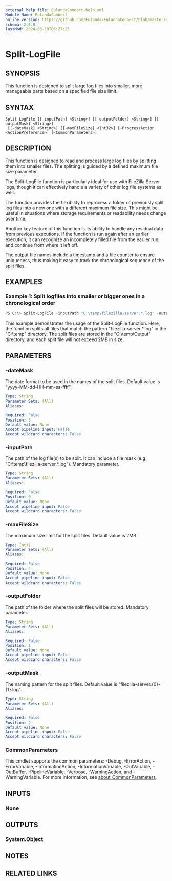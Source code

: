 ```yaml
---
external help file: EulandaConnect-help.xml
Module Name: EulandaConnect
online version: https://github.com/Eulanda/EulandaConnect/blob/master/docs/Split-LogFile.md
schema: 2.0.0
lastMod: 2024-03-19T06:27:25
---
```


# Split-LogFile

## SYNOPSIS
This function is designed to split large log files into smaller, more manageable parts based on a specified file size limit.

## SYNTAX

```
Split-LogFile [[-inputPath] <String>] [[-outputFolder] <String>] [[-outputMask] <String>]
 [[-dateMask] <String>] [[-maxFileSize] <Int32>] [-ProgressAction <ActionPreference>] [<CommonParameters>]
```

## DESCRIPTION
This function is designed to read and process large log files by splitting them into smaller files. The splitting is guided by a defined maximum file size parameter. 

The Split-LogFile function is particularly ideal for use with FileZilla Server logs, though it can effectively handle a variety of other log file systems as well. 

The function provides the flexibility to reprocess a folder of previously split log files into a new one with a different maximum file size. This might be useful in situations where storage requirements or readability needs change over time. 

Another key feature of this function is its ability to handle any residual data from previous executions. If the function is run again after an earlier execution, it can recognize an incompletely filled file from the earlier run, and continue from where it left off.

The output file names include a timestamp and a file counter to ensure uniqueness, thus making it easy to track the chronological sequence of the split files.

## EXAMPLES

### Example 1: Split logfiles into smaller or bigger ones in a chronological order
```powershell
PS C:\> Split-LogFile -inputPath "C:\temp\filezilla-server.*.log" -outputFolder "C:\temp\Output" -maxFileSize 2MB
```

This example demonstrates the usage of the Split-LogFile function. Here, the function splits all files that match the pattern "filezilla-server.*.log" in the "C:\temp" directory. The split files are stored in the "C:\temp\Output" directory, and each split file will not exceed 2MB in size. 

## PARAMETERS

### -dateMask
The date format to be used in the names of the split files. Default value is "yyyy-MM-dd-HH-mm-ss-ffff".

```yaml
Type: String
Parameter Sets: (All)
Aliases:

Required: False
Position: 3
Default value: None
Accept pipeline input: False
Accept wildcard characters: False
```

### -inputPath
The path of the log file(s) to be split. It can include a file mask (e.g., "C:\temp\filezilla-server.*.log"). Mandatory parameter.

```yaml
Type: String
Parameter Sets: (All)
Aliases:

Required: False
Position: 0
Default value: None
Accept pipeline input: False
Accept wildcard characters: False
```

### -maxFileSize
The maximum size limit for the split files. Default value is 2MB.

```yaml
Type: Int32
Parameter Sets: (All)
Aliases:

Required: False
Position: 4
Default value: None
Accept pipeline input: False
Accept wildcard characters: False
```

### -outputFolder
The path of the folder where the split files will be stored. Mandatory parameter.

```yaml
Type: String
Parameter Sets: (All)
Aliases:

Required: False
Position: 1
Default value: None
Accept pipeline input: False
Accept wildcard characters: False
```

### -outputMask
The naming pattern for the split files. Default value is "filezilla-server.{0}-{1}.log".

```yaml
Type: String
Parameter Sets: (All)
Aliases:

Required: False
Position: 2
Default value: None
Accept pipeline input: False
Accept wildcard characters: False
```


### CommonParameters
This cmdlet supports the common parameters: -Debug, -ErrorAction, -ErrorVariable, -InformationAction, -InformationVariable, -OutVariable, -OutBuffer, -PipelineVariable, -Verbose, -WarningAction, and -WarningVariable. For more information, see [about_CommonParameters](http://go.microsoft.com/fwlink/?LinkID=113216).

## INPUTS

### None

## OUTPUTS

### System.Object
## NOTES

## RELATED LINKS


